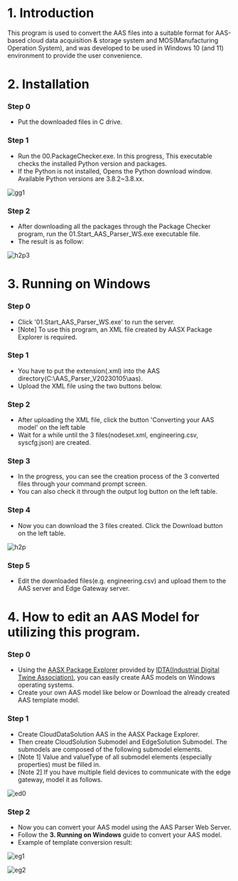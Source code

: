 # 1. Introduction  
This program is used to convert the AAS files into a suitable format for AAS-based cloud data acquisition & storage system and MOS(Manufacturing Operation System), and was developed to be used in Windows 10 (and 11) environment to provide the user convenience. 

# 2. Installation
### Step 0
* Put the downloaded files in C drive.

### Step 1
* Run the 00.PackageChecker.exe. In this progress, This executable checks the installed Python version and packages.
* If the Python is not installed, Opens the Python download window. Available Python versions are 3.8.2~3.8.xx.

![gg1](https://user-images.githubusercontent.com/114371609/214993379-0ab99484-901d-46f8-82c7-43ef9a9d9cff.png)


### Step 2
* After downloading all the packages through the Package Checker program, run the 01.Start_AAS_Parser_WS.exe executable file.
* The result is as follow:

![h2p3](https://user-images.githubusercontent.com/114371609/214744435-70c04c39-61ab-4cd7-97b6-a35dceeb0c46.png)

# 3. Running on Windows

 ### Step 0
 * Click '01.Start_AAS_Parser_WS.exe' to run the server.
 * [Note] To use this program, an XML file created by AASX Package Explorer is required. 

 ### Step 1
 * You have to put the extension(.xml) into the AAS directory(C:\AAS_Parser_V20230105\aas). 
 * Upload the XML file using the two buttons below.
 
 ### Step 2
 * After uploading the XML file, click the button 'Converting your AAS model' on the left table
 * Wait for a while until the 3 files(nodeset.xml, engineering.csv, syscfg.json) are created. 

 ### Step 3
 * In the progress, you can see the creation process of the 3 converted files through your command prompt screen. 
 * You can also check it through the output log button on the left table.

 ### Step 4
 * Now you can download the 3 files created. Click the Download button on the left table.
  
![h2p](https://user-images.githubusercontent.com/114371609/214742281-e6ceb7a2-358f-435c-8ea9-94a73b717d0d.png)

 ### Step 5
 * Edit the downloaded files(e.g. engineering.csv) and upload them to the AAS server and Edge Gateway server.
  
# 4. How to edit an AAS Model for utilizing this program.
 ### Step 0
 * Using the [AASX Package Explorer](https://github.com/admin-shell-io/aasx-package-explorer/releases) provided by [IDTA(Industrial Digital Twine Association)](https://industrialdigitaltwin.org/en/), you can easily create AAS models on Windows operating systems.
 * Create your own AAS model like below or Download the already created AAS template model.
 
 ### Step 1
 * Create CloudDataSolution AAS in the AASX Package Explorer. 
 * Then create CloudSolution Submodel and EdgeSolution Submodel. The submodels are composed of the following submodel elements.
 * [Note 1] Value and valueType of all submodel elements (especially properties) must be filled in.
 * [Note 2] If you have multiple field devices to communicate with the edge gateway, model it as follows.

![ed0](https://user-images.githubusercontent.com/114371609/214991995-f6a65e31-7716-44cf-a552-1046d9712686.png)

 ### Step 2
 * Now you can convert your AAS model using the AAS Parser Web Server. 
 * Follow the **3. Running on Windows** guide to convert your AAS model.
 * Example of template conversion result:
 
![eg1](https://user-images.githubusercontent.com/114371609/214994448-75b7d748-723c-4dc2-a194-72723cfc58e2.png)

![eg2](https://user-images.githubusercontent.com/114371609/214994455-f1fad61c-2be3-4cc7-9abd-1315c040b958.png)

